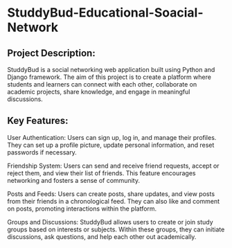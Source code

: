 # StuddyBud-Educational-Soacial-Network

## Project Description:
StuddyBud is a social networking web application built using Python and Django framework. The aim of this project is to create a platform where students and learners can connect with each other, collaborate on academic projects, share knowledge, and engage in meaningful discussions.

 ## Key Features:

User Authentication: Users can sign up, log in, and manage their profiles. They can set up a profile picture, update personal information, and reset passwords if necessary.

Friendship System: Users can send and receive friend requests, accept or reject them, and view their list of friends. This feature encourages networking and fosters a sense of community.

Posts and Feeds: Users can create posts, share updates, and view posts from their friends in a chronological feed. They can also like and comment on posts, promoting interactions within the platform.

Groups and Discussions: StuddyBud allows users to create or join study groups based on interests or subjects. Within these groups, they can initiate discussions, ask questions, and help each other out academically.




